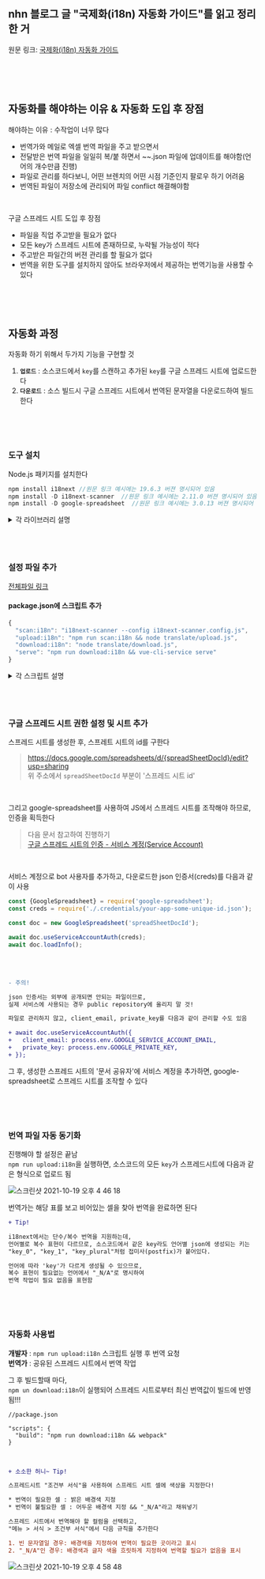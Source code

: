 ## nhn 블로그 글 "국제화(i18n) 자동화 가이드"를 읽고 정리한 거

원문 링크: [국제화(i18n) 자동화 가이드](https://meetup.toast.com/posts/295)

<br>
<br>
<br>

## 자동화를 해야하는 이유 & 자동화 도입 후 장점

해야하는 이유 : 수작업이 너무 많다

- 번역가와 메일로 엑셀 번역 파일을 주고 받으면서 
- 전달받은 번역 파일을 일일히 복/붙 하면서 ~~.json 파일에 업데이트를 해야함(언어의 개수만큼 진행)
- 파일로 관리를 하다보니, 어떤 브렌치의 어떤 시점 기준인지 팔로우 하기 어려움
- 번역된 파일이 저장소에 관리되어 파일 conflict 해결해야함

<br>

구글 스프레드 시트 도입 후 장점


- 파일을 직업 주고받을 필요가 없다
- 모든 key가 스프레드 시트에 존재하므로, 누락될 가능성이 적다
- 주고받은 파일간의 버젼 관리를 할 필요가 없다
- 번역을 위한 도구를 설치하지 않아도 브라우저에서 제공하는 번역기능을 사용할 수 있다


<br>
<br>
<br>


## 자동화 과정

자동화 하기 위해서 두가지 기능을 구현할 것
1. **`업로드`** : 소스코드에서 `key`를 스캔하고 추가된 `key`를 구글 스프레드 시트에 업로드한다
2. **`다운로드`** : 소스 빌드시 구글 스프레드 시트에서 번역된 문자열을 다운로드하여 빌드한다 

<br>
<br>
<br>

### 도구 설치     
Node.js 패키지를 설치한다

```js
npm install i18next	//원문 링크 예시에는 19.6.3 버젼 명시되어 있음
npm install -D i18next-scanner	//원문 링크 예시에는 2.11.0 버젼 명시되어 있음
npm install -D google-spreadsheet  //원문 링크 예시에는 3.0.13 버젼 명시되어 있음
```

<details>
  <summary>각 라이브러리 설명</summary>

#### i18next
[공식 문서](https://www.i18next.com/)

- 자바스크립트 국제화 라이브러리.
- 제공되는 기능
	- 복수형(plural),
	- 인터폴레이션(interpolation),
		- 인터폴레이션 === 보간법
		- 자바스크립트 템플릿 리터럴 문법 생각하면 됨.  `내 이름은 ${user.name} 입니다`
		- [MDN 'Expression interpolation(표현식 삽입법)'](https://developer.mozilla.org/ko/docs/Web/JavaScript/Reference/Template_literals#expression_interpolation%ED%91%9C%ED%98%84%EC%8B%9D_%EC%82%BD%EC%9E%85%EB%B2%95) 참고
	- 문맥(context)   

	기능이 있음
- i18next.t('KEY') 함수를 사용해 번역된 결과 표현
```
const translation = i18next.t('이름'); // 'name'
```

<br>

#### i18next-scanner
[공식 문서](https://github.com/i18next/i18next-scanner)

- 소스코드에서 `i18next.t()`, `i18n.t()`와 같은 지정된 패턴의 함수 스캔하여 key 추출하고 언어별 json 파일을 생성

<br>

#### google-spreadsheet
[공식 문서](https://github.com/theoephraim/node-google-spreadsheet)

- [Google Sheets API](https://developers.google.com/sheets/api/reference/rest?hl=ko)를 Node.js에서 사용할 수 있도록 래핑한 라이브러리
- 스프레드 시트를 생성하거나 행/셀 데이터 조회 및 수정 가능

```js
const doc = new GoogleSpreadsheet('spreadSheetDocId');
// ...
const sheet = doc.sheetsById['sheetId'];
const rows = await sheet.getRows();
// ...
await doc.addRows(newRows);
```
</details>

<br>
<br>
<br>

### 설정 파일 추가

[전체파일 링크](https://gist.github.com/dongsik-yoo/fd9f005e540aa76a5903d14503a5289c)

#### package.json에 스크립트 추가

```js
{
  "scan:i18n": "i18next-scanner --config i18next-scanner.config.js",
  "upload:i18n": "npm run scan:i18n && node translate/upload.js",
  "download:i18n": "node translate/download.js",
  "serve": "npm run download:i18n && vue-cli-service serve"
}
```

<details>
  <summary>각 스크립트 설명</summary>

- `"scan:i18n": "i18next-scanner --config i18next-scanner.config.js"`   
소스코드에서 key를 추출하여, key/value로 구성된 언어별 json 파일을 만들어 낸다

- `"upload:i18n": "npm run scan:i18n && node translate/upload.js"`   
생성된 여러 개의 언어변 json 파일을 하나의 테이블로 만들어 구글 스프레드 시크에 업로드

- `"download:i18n": "node translate/download.js"`   
위의 upload 명령어와 반대로, 번여고딘 값을 각 언어별 json 파일에 반영한다.   
로컬에서 개발할 때나 프로적션 빌드 전 수행하여   
번역 파일이 빌드에 포함될 수 있도록 npm 스크립트에 추가한다   
(위 예시에서는 server 명령어 내부에서 `download:i18n` 명령어 실행)   

</details>

<br>
<br>
<br>

### 구글 스프레드 시트 권한 설정 및 시트 추가

스프레드 시트를 생성한 후, 스프레트 시트의 id를 구한다
> https://docs.google.com/spreadsheets/d/{spreadSheetDocId}/edit?usp=sharing   
> 위 주소에서 `spreadSheetDocId` 부분이 '스프레드 시트 id'

<br>

그리고 google-spreadsheet를 사용하여 JS에서 스프레드 시트를 조작해야 하므로, 인증을 획득한다   

> 다음 문서 참고하여 진행하기   
[구글 스프레드 시트의 인증 - 서비스 계정(Service Account)](https://theoephraim.github.io/node-google-spreadsheet/#/getting-started/authentication?id=authentication)

<br>

서비스 계정으로 bot 사용자를 추가하고, 다운로드한 json 인증서(creds)를 다음과 같이 사용

```js
const {GoogleSpreadsheet} = require('google-spreadsheet');
const creds = require('./.credentials/your-app-some-unique-id.json');

const doc = new GoogleSpreadsheet('spreadSheetDocId');

await doc.useServiceAccountAuth(creds);
await doc.loadInfo();
```

<br>
<br>

```diff
- 주의!

json 인증서는 외부에 공개되면 안되는 파일이므로,
실제 서비스에 사용되는 경우 public repository에 올리지 말 것!

파일로 관리하지 않고, client_email, private_key를 다음과 같이 관리할 수도 있음

+ await doc.useServiceAccountAuth({
+	client_email: process.env.GOOGLE_SERVICE_ACCOUNT_EMAIL,
+	private_key: process.env.GOOGLE_PRIVATE_KEY,
+ });
```

그 후, 생성한 스프레드 시트의 '문서 공유자'에 서비스 계정을 추가하면, google-spreadsheet로 스프레드 시트를 조작할 수 있다

<br>
<br>
<br>

### 번역 파일 자동 동기화

진행해야 할 설정은 끝남   
`npm run upload:i18n`을 실행하면, 소스코드의 모든 `key`가 스프레드시트에 다음과 같은 형식으로 업로드 됨

![스크린샷 2021-10-19 오후 4 46 18](https://user-images.githubusercontent.com/13375734/137870705-c39fb186-9cb2-472a-88ec-ccf39a49f946.png)

번역가는 해당 표를 보고 비어있는 셀을 찾아 번역을 완료하면 된다

```diff
+ Tip!

i18next에서는 단수/복수 번역을 지원하는데,
언어별로 복수 표현이 다르므로, 소스코드에서 같은 key라도 언어별 json에 생성되는 키는 
"key_0", "key_1", "key_plural"처럼 접미사(postfix)가 붙어있다.

언어에 따라 'key'가 다르게 생성될 수 있으므로, 
복수 표현이 필요없는 언어에서 "_N/A"로 명시하여 
번역 작업이 필요 없음을 표현함
```

<br>
<br>
<br>

### 자동화 사용법

**개발자** : `npm run upload:i18n` 스크립트 실행 후 번역 요청   
**번역가** : 공유된 스프레드 시트에서 번역 작업   

그 후 빌드할때 마다,    
`npm un download:i18n`이 실행되어 스프레드 시트로부터 최신 번역값이 빌드에 반영됨!!!

```Node
//package.json

"scripts": {
  "build": "npm run download:i18n && webpack"
}
```

<br>


```diff
+ 소소한 허니~ Tip!

스프레드시트 "조건부 서식"을 사용하여 스프레드 시트 셀에 색상을 지정한다!

* 번역이 필요한 셀 : 밝은 배경색 지정
* 번역이 불필요한 셀 : 어두운 배경색 지정 && "_N/A"라고 채워넣기

스프레드 시트에서 번역해야 할 컬럼을 선택하고,
"메뉴 > 서식 > 조건부 서식"에서 다음 규칙을 추가한다

1. 빈 문자열일 경우: 배경색을 지정하여 번역이 필요한 곳이라고 표시
2. "_N/A"인 경우: 배경색과 글자 색을 흐릿하게 지정하여 번역할 필요가 없음을 표시
```
![스크린샷 2021-10-19 오후 4 58 48](https://user-images.githubusercontent.com/13375734/137870786-c795bc23-201f-4896-9091-333354d305ce.png)


<br>
<br>
<br>
<br>
<br>
<br>
